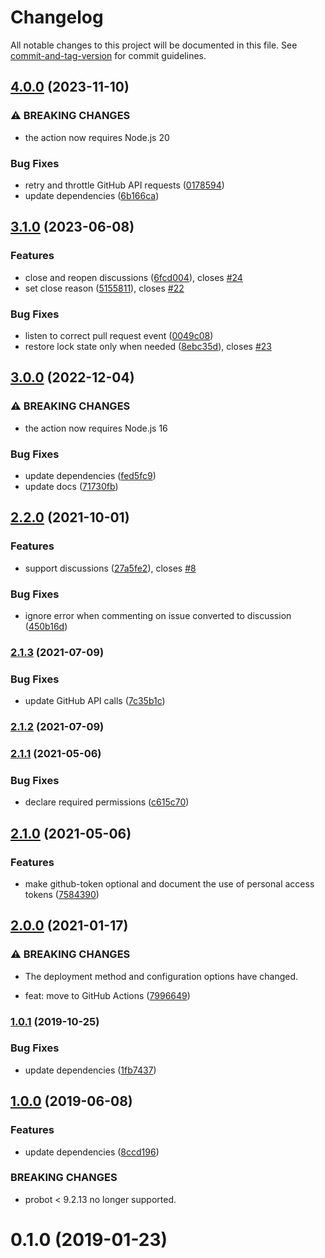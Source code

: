 # Changelog

All notable changes to this project will be documented in this file. See [commit-and-tag-version](https://github.com/absolute-version/commit-and-tag-version) for commit guidelines.

## [4.0.0](https://github.com/dessant/label-actions/compare/v3.1.0...v4.0.0) (2023-11-10)


### ⚠ BREAKING CHANGES

* the action now requires Node.js 20

### Bug Fixes

* retry and throttle GitHub API requests ([0178594](https://github.com/dessant/label-actions/commit/01785943e20cda2ed04373038733db40c5e61f32))
* update dependencies ([6b166ca](https://github.com/dessant/label-actions/commit/6b166caa4f407a4763b5a46a695a0fe0c9a190a6))

## [3.1.0](https://github.com/dessant/label-actions/compare/v3.0.0...v3.1.0) (2023-06-08)


### Features

* close and reopen discussions ([6fcd004](https://github.com/dessant/label-actions/commit/6fcd0042ba4a0d31bda6006e4b725082269d8462)), closes [#24](https://github.com/dessant/label-actions/issues/24)
* set close reason ([5155811](https://github.com/dessant/label-actions/commit/515581124b5f9c932553ce09bb3ec81d025c0d4d)), closes [#22](https://github.com/dessant/label-actions/issues/22)


### Bug Fixes

* listen to correct pull request event ([0049c08](https://github.com/dessant/label-actions/commit/0049c08346729a2d6ce7fe9f85e70dd425aac943))
* restore lock state only when needed ([8ebc35d](https://github.com/dessant/label-actions/commit/8ebc35d98bf4a8c61d6066fe76c310200e89a7f6)), closes [#23](https://github.com/dessant/label-actions/issues/23)

## [3.0.0](https://github.com/dessant/label-actions/compare/v2.2.0...v3.0.0) (2022-12-04)


### ⚠ BREAKING CHANGES

* the action now requires Node.js 16

### Bug Fixes

* update dependencies ([fed5fc9](https://github.com/dessant/label-actions/commit/fed5fc9e1ee227160343a3802054f79e9c37335d))
* update docs ([71730fb](https://github.com/dessant/label-actions/commit/71730fb75e9e24af879f7a6700c00b9ea6cc22ec))

## [2.2.0](https://github.com/dessant/label-actions/compare/v2.1.3...v2.2.0) (2021-10-01)


### Features

* support discussions ([27a5fe2](https://github.com/dessant/label-actions/commit/27a5fe2b54efbbfff4554b2bb0542b6bfc624d9d)), closes [#8](https://github.com/dessant/label-actions/issues/8)


### Bug Fixes

* ignore error when commenting on issue converted to discussion ([450b16d](https://github.com/dessant/label-actions/commit/450b16d594b116f36a599e4d7008971fd64d3508))

### [2.1.3](https://github.com/dessant/label-actions/compare/v2.1.2...v2.1.3) (2021-07-09)


### Bug Fixes

* update GitHub API calls ([7c35b1c](https://github.com/dessant/label-actions/commit/7c35b1c7bb028247559711d4836f97bf27e730b1))

### [2.1.2](https://github.com/dessant/label-actions/compare/v2.1.1...v2.1.2) (2021-07-09)

### [2.1.1](https://github.com/dessant/label-actions/compare/v2.1.0...v2.1.1) (2021-05-06)


### Bug Fixes

* declare required permissions ([c615c70](https://github.com/dessant/label-actions/commit/c615c7022ee139fe7bc3035414d35409216f9602))

## [2.1.0](https://github.com/dessant/label-actions/compare/v2.0.0...v2.1.0) (2021-05-06)


### Features

* make github-token optional and document the use of personal access tokens ([7584390](https://github.com/dessant/label-actions/commit/7584390ccbb411f10a65d10255b6e745615ae6bf))

## [2.0.0](https://github.com/dessant/label-actions/compare/v1.0.1...v2.0.0) (2021-01-17)


### ⚠ BREAKING CHANGES

* The deployment method and configuration options have changed.

*  feat: move to GitHub Actions ([7996649](https://github.com/dessant/label-actions/commit/7996649692b3ebbf853a8e59afe70514c7e10e66))

### [1.0.1](https://github.com/dessant/label-actions/compare/v1.0.0...v1.0.1) (2019-10-25)


### Bug Fixes

* update dependencies ([1fb7437](https://github.com/dessant/label-actions/commit/1fb74371ed103fa1342bc18ec5e4098ab3a5509c))

## [1.0.0](https://github.com/dessant/label-actions/compare/v0.1.0...v1.0.0) (2019-06-08)


### Features

* update dependencies ([8ccd196](https://github.com/dessant/label-actions/commit/8ccd196))


### BREAKING CHANGES

* probot < 9.2.13 no longer supported.



<a name="0.1.0"></a>
# 0.1.0 (2019-01-23)
